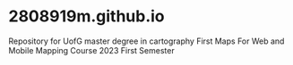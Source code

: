 # 2808919m.github.io
Repository for UofG master degree in cartography
First Maps For Web and Mobile Mapping Course 2023 First Semester

